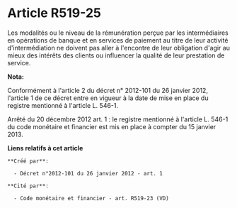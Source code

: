 # Article R519-25

Les modalités ou le niveau de la rémunération perçue par les intermédiaires en opérations de banque et en services de
paiement au titre de leur activité d'intermédiation ne doivent pas aller à l'encontre de leur obligation d'agir au mieux des
intérêts des clients ou influencer la qualité de leur prestation de service.

**Nota:**

Conformément à l'article 2 du décret n° 2012-101 du 26 janvier 2012, l'article 1 de ce décret entre en vigueur à la date de
mise en place du registre mentionné à l'article L. 546-1. 

Arrêté du 20 décembre 2012 art. 1 : le registre mentionné à l'article L. 546-1 du code monétaire et financier est  mis en
place  à compter du 15 janvier 2013.

**Liens relatifs à cet article**

	**Créé par**:

	  - Décret n°2012-101 du 26 janvier 2012 - art. 1

	**Cité par**:

	  - Code monétaire et financier - art. R519-23 (VD)
